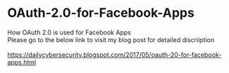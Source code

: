 # OAuth-2.0-for-Facebook-Apps
How OAuth 2.0 is used for Facebook Apps 
<br> Please go to the below link to visit my blog post for detailed discriiption </br>
<br> https://dailycybersecurity.blogspot.com/2017/05/oauth-20-for-facebook-apps.html </br>


